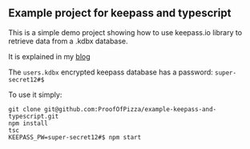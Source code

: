 ## Example project for keepass and typescript

This is a simple demo project showing how to use keepass.io library to retrieve data from a .kdbx database.

It is explained in my [blog](https://calzone.proofofpizza.com//using-keepass-programatically-with-typescript/)

The `users.kdbx` encrypted keepass database has a password: `super-secret12#$`

To use it simply:

```
git clone git@github.com:ProofOfPizza/example-keepass-and-typescript.git
npm install
tsc
KEEPASS_PW=super-secret12#$ npm start
```
